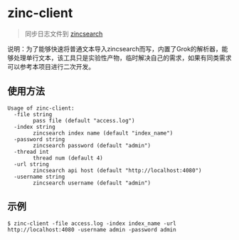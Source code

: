 # zinc-client

> 同步日志文件到 [zincsearch](https://github.com/zincsearch/zincsearch)

说明：为了能够快速将普通文本导入zincsearch而写，内置了Grok的解析器，能够处理单行文本，该工具只是实验性产物，临时解决自己的需求，如果有同类需求可以参考本项目进行二次开发。

## 使用方法

```shell
Usage of zinc-client:
  -file string
        pass file (default "access.log")
  -index string
        zincsearch index name (default "index_name")
  -password string
        zincsearch password (default "admin")
  -thread int
        thread num (default 4)
  -url string
        zincsearch api host (default "http://localhost:4080")
  -username string
        zincsearch username (default "admin")
```

## 示例

```shell
$ zinc-client -file access.log -index index_name -url http://localhost:4080 -username admin -password admin
```